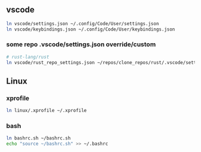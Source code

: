 ## vscode
```bash
ln vscode/settings.json ~/.config/Code/User/settings.json
ln vscode/keybindings.json ~/.config/Code/User/keybindings.json
```

### some repo .vscode/settings.json override/custom
```bash
# rust-lang/rust
ln vscode/rust_repo_settings.json ~/repos/clone_repos/rust/.vscode/settings.json
```

## Linux

### xprofile
```bash
ln linux/.xprofile ~/.xprofile
```

### bash
```bash
ln bashrc.sh ~/bashrc.sh
echo "source ~/bashrc.sh" >> ~/.bashrc
```
